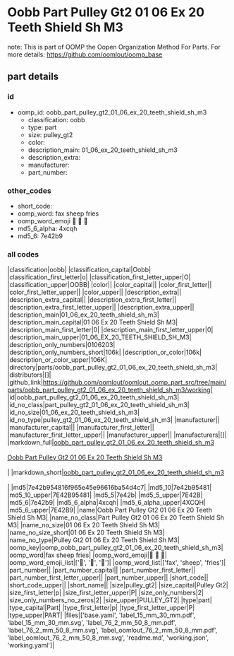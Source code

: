 # Oobb Part Pulley Gt2 01 06 Ex 20 Teeth Shield Sh M3  

note: This is part of OOMP the Oopen Organization Method For Parts. For more details: https://github.com/oomlout/oomp_base

##  part details





### id
* oomp_id: oobb_part_pulley_gt2_01_06_ex_20_teeth_shield_sh_m3
  * classification: oobb
  * type: part
  * size: pulley_gt2
  * color: 
  * description_main: 01_06_ex_20_teeth_shield_sh_m3
  * description_extra: 
  * manufacturer: 
  * part_number: 

### other_codes
* short_code: 
* oomp_word: fax sheep fries
* oomp_word_emoji :fax: :sheep: :fries:
* md5_6_alpha: 4xcqh
* md5_6: 7e42b9

### all codes 
|classification|oobb|
|classification_capital|Oobb|
|classification_first_letter|o|
|classification_first_letter_upper|O|
|classification_upper|OOBB|
|color||
|color_capital||
|color_first_letter||
|color_first_letter_upper||
|color_upper||
|description_extra||
|description_extra_capital||
|description_extra_first_letter||
|description_extra_first_letter_upper||
|description_extra_upper||
|description_main|01_06_ex_20_teeth_shield_sh_m3|
|description_main_capital|01 06 Ex 20 Teeth Shield Sh M3|
|description_main_first_letter|0|
|description_main_first_letter_upper|0|
|description_main_upper|01_06_EX_20_TEETH_SHIELD_SH_M3|
|description_only_numbers|0106203|
|description_only_numbers_short|106k|
|description_or_color|106k|
|description_or_color_upper|106K|
|directory|parts/oobb_part_pulley_gt2_01_06_ex_20_teeth_shield_sh_m3|
|distributors|[]|
|github_link|https://github.com/oomlout/oomlout_oomp_part_src/tree/main/parts/oobb_part_pulley_gt2_01_06_ex_20_teeth_shield_sh_m3/working|
|id|oobb_part_pulley_gt2_01_06_ex_20_teeth_shield_sh_m3|
|id_no_class|part_pulley_gt2_01_06_ex_20_teeth_shield_sh_m3|
|id_no_size|01_06_ex_20_teeth_shield_sh_m3|
|id_no_type|pulley_gt2_01_06_ex_20_teeth_shield_sh_m3|
|manufacturer||
|manufacturer_capital||
|manufacturer_first_letter||
|manufacturer_first_letter_upper||
|manufacturer_upper||
|manufacturers|[]|
|markdown_full|[oobb_part_pulley_gt2_01_06_ex_20_teeth_shield_sh_m3](https://github.com/oomlout/oomlout_oomp_part_src/tree/main/parts/oobb_part_pulley_gt2_01_06_ex_20_teeth_shield_sh_m3/working)<br>[](https://github.com/oomlout/oomlout_oomp_part_src/tree/main/parts/oobb_part_pulley_gt2_01_06_ex_20_teeth_shield_sh_m3/working)<br>[Oobb Part Pulley Gt2 01 06 Ex 20 Teeth Shield Sh M3](https://github.com/oomlout/oomlout_oomp_part_src/tree/main/parts/oobb_part_pulley_gt2_01_06_ex_20_teeth_shield_sh_m3/working)<br><br>|
|markdown_short|[oobb_part_pulley_gt2_01_06_ex_20_teeth_shield_sh_m3](https://github.com/oomlout/oomlout_oomp_part_src/tree/main/parts/oobb_part_pulley_gt2_01_06_ex_20_teeth_shield_sh_m3/working)<br><br>|
|md5|7e42b954816f965e45e96616ba54d4c7|
|md5_10|7e42b95481|
|md5_10_upper|7E42B95481|
|md5_5|7e42b|
|md5_5_upper|7E42B|
|md5_6|7e42b9|
|md5_6_alpha|4xcqh|
|md5_6_alpha_upper|4XCQH|
|md5_6_upper|7E42B9|
|name|Oobb Part Pulley Gt2 01 06 Ex 20 Teeth Shield Sh M3|
|name_no_class|Part Pulley Gt2 01 06 Ex 20 Teeth Shield Sh M3|
|name_no_size|01 06 Ex 20 Teeth Shield Sh M3|
|name_no_size_short|01 06 Ex 20 Teeth Shield Sh M3|
|name_no_type|Pulley Gt2 01 06 Ex 20 Teeth Shield Sh M3|
|oomp_key|oomp_oobb_part_pulley_gt2_01_06_ex_20_teeth_shield_sh_m3|
|oomp_word|fax sheep fries|
|oomp_word_emoji|:fax: :sheep: :fries:|
|oomp_word_emoji_list|[':fax:', ':sheep:', ':fries:']|
|oomp_word_list|['fax', 'sheep', 'fries']|
|part_number||
|part_number_capital||
|part_number_first_letter||
|part_number_first_letter_upper||
|part_number_upper||
|short_code||
|short_code_upper||
|short_name||
|size|pulley_gt2|
|size_capital|Pulley Gt2|
|size_first_letter|p|
|size_first_letter_upper|P|
|size_only_numbers|2|
|size_only_numbers_no_zeros|2|
|size_upper|PULLEY_GT2|
|type|part|
|type_capital|Part|
|type_first_letter|p|
|type_first_letter_upper|P|
|type_upper|PART|
|files|['base.yaml', 'label_15_mm_30_mm.pdf', 'label_15_mm_30_mm.svg', 'label_76_2_mm_50_8_mm.pdf', 'label_76_2_mm_50_8_mm.svg', 'label_oomlout_76_2_mm_50_8_mm.pdf', 'label_oomlout_76_2_mm_50_8_mm.svg', 'readme.md', 'working.json', 'working.yaml']|
